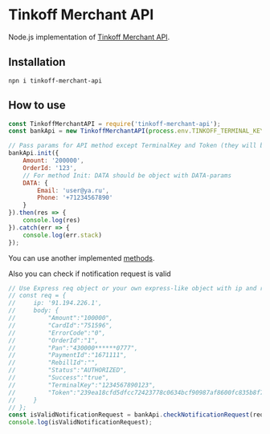 # Tinkoff Merchant API

Node.js implementation of [Tinkoff Merchant API](https://oplata.tinkoff.ru/documentation/).

## Installation

```
npn i tinkoff-merchant-api
```

## How to use

```js
const TinkoffMerchantAPI = require('tinkoff-merchant-api');
const bankApi = new TinkoffMerchantAPI(process.env.TINKOFF_TERMINAL_KEY, process.env.TINKOFF_SECRET_KEY);

// Pass params for API method except TerminalKey and Token (they will be added automatically)
bankApi.init({
    Amount: '200000',
    OrderId: '123',
    // For method Init: DATA should be object with DATA-params
    DATA: {
        Email: 'user@ya.ru',
        Phone: '+71234567890'
    }
}).then(res => {
    console.log(res)
}).catch(err => {
    console.log(err.stack)
});
```

You can use another implemented [methods](index.js).

Also you can check if notification request is valid

```js
// Use Express req object or your own express-like object with ip and request params:
// const req = {
//     ip: '91.194.226.1',
//     body: {
//         "Amount":"100000",
//         "CardId":"751596",
//         "ErrorCode":"0",
//         "OrderId":"1",
//         "Pan":"430000******0777",
//         "PaymentId":"1671111",
//         "RebillId":"",
//         "Status":"AUTHORIZED",
//         "Success":"true",
//         "TerminalKey":"1234567890123",
//         "Token":"239ea18cfd5dfcc72423778c0634bcf90987af8600fc835b8f7d7657cc95c69b"
//     }
// };
const isValidNotificationRequest = bankApi.checkNotificationRequest(req);
console.log(isValidNotificationRequest);
```
